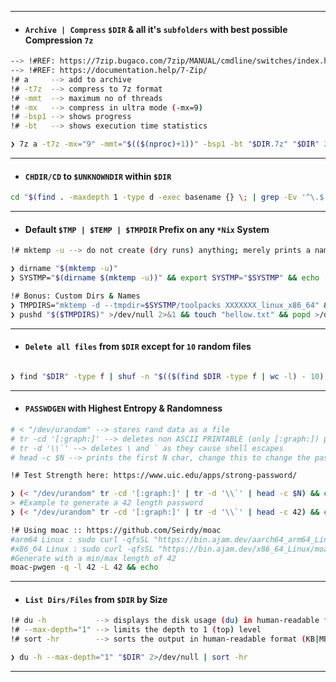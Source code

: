 
---
- #### **`Archive | Compress`** `$DIR` & all it's `subfolders` with best possible Compression `7z`
```bash
--> !#REF: https://7zip.bugaco.com/7zip/MANUAL/cmdline/switches/index.htm
--> !#REF: https://documentation.help/7-Zip/
!# a     --> add to archive
!# -t7z  --> compress to 7z format
!# -mmt  --> maximum no of threads
!# -mx   --> compress in ultra mode (-mx=9)
!# -bsp1 --> shows progress
!# -bt   --> shows execution time statistics

❯ 7z a -t7z -mx="9" -mmt="$(($(nproc)+1))" -bsp1 -bt "$DIR.7z" "$DIR" 2>/dev/null
```
---
- #### **`CHDIR/CD`** to `$UNKNOWNDIR` within `$DIR`
```bash 
cd "$(find . -maxdepth 1 -type d -exec basename {} \; | grep -Ev '^\.$' | xargs -I {} realpath {})"
```
---
- #### **Default** `$TMP | $TEMP | $TMPDIR` Prefix on any `*Nix` System
```bash
!# mktemp -u --> do not create (dry runs) anything; merely prints a name

❯ dirname "$(mktemp -u)"
❯ SYSTMP="$(dirname $(mktemp -u))" && export SYSTMP="$SYSTMP" && echo -e "\n[+] Default TEMP Dir is $SYSTMP\n"

!# Bonus: Custom Dirs & Names
❯ TMPDIRS="mktemp -d --tmpdir=$SYSTMP/toolpacks XXXXXXX_linux_x86_64" && export TMPDIRS="$TMPDIRS"
❯ pushd "$($TMPDIRS)" >/dev/null 2>&1 && touch "hellow.txt" && popd >/dev/null 2>&1
```
---
- #### **`Delete all files`** from `$DIR` except for `10` random files
```bash

❯ find "$DIR" -type f | shuf -n "$(($(find $DIR -type f | wc -l) - 10))" | xargs rm
```
---
- #### **`PASSWDGEN`** with Highest Entropy & Randomness
```bash
# < "/dev/urandom" --> stores rand data as a file
# tr -cd '[:graph:]' --> deletes non ASCII PRINTABLE (only [:graph:]) printable characters
# tr -d '\\`' --> deletes \ and ` as they cause shell escapes
# head -c $N --> prints the first N char, change this to change the password length

!# Test Strength here: https://www.uic.edu/apps/strong-password/

❯ (< "/dev/urandom" tr -cd '[:graph:]' | tr -d '\\`' | head -c $N) && echo
> #Example to generate a 42 length password
❯ (< "/dev/urandom" tr -cd '[:graph:]' | tr -d '\\`' | head -c 42) && echo

!# Using moac :: https://github.com/Seirdy/moac
#arm64 Linux : sudo curl -qfsSL "https://bin.ajam.dev/aarch64_arm64_Linux//moac-pwgen" -o "/usr/local/bin/moac-pwgen" && sudo chmod +x "/usr/local/bin/moac-pwgen"
#x86_64 Linux : sudo curl -qfsSL "https://bin.ajam.dev/x86_64_Linux/moac-pwgen" -o "/usr/local/bin/moac-pwgen" && sudo chmod +x "/usr/local/bin/moac-pwgen"
#Generate with a min/max length of 42
moac-pwgen -q -l 42 -L 42 && echo
```
---
- #### **`List Dirs/Files`** from `$DIR` by **Size** 
```bash
!# du -h           --> displays the disk usage (du) in human-readable format (-h)
!# --max-depth="1" --> limits the depth to 1 (top) level
!# sort -hr        --> sorts the output in human-readable format (KB|MB|GB|TB...) in reverse (Larger Dirs/Files first)

❯ du -h --max-depth="1" "$DIR" 2>/dev/null | sort -hr
```
---
